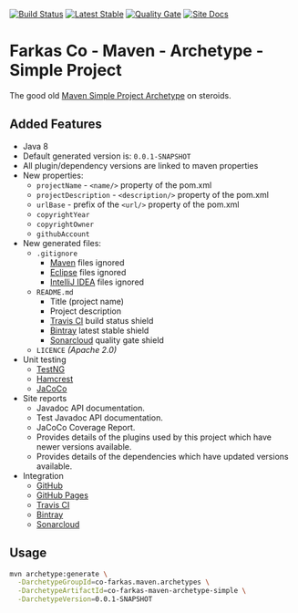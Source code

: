 [![Build Status][travis-ci-shield-img]][travis-ci-shield-link]
[![Latest Stable][bintray-shield-img]][bintray-shield-link]
[![Quality Gate][sonarcloud-shield-img]][sonarcloud-shield-link]
[![Site Docs][github-pages-shield-img]][github-pages-shield-link]

# Farkas Co - Maven - Archetype - Simple Project

The good old [Maven Simple Project Archetype][maven-simple-project-archetype-site] on steroids.

## Added Features

* Java 8
* Default generated version is: `0.0.1-SNAPSHOT`
* All plugin/dependency versions are linked to maven properties
* New properties: 
  * `projectName` - `<name/>` property of the pom.xml
  * `projectDescription` - `<description/>` property of the pom.xml
  * `urlBase` - prefix of the `<url/>` property of the pom.xml
  * `copyrightYear`
  * `copyrightOwner`
  * `githubAccount`
* New generated files:
  * `.gitignore`
    * [Maven][maven] files ignored
    * [Eclipse][eclipse] files ignored
    * [IntelliJ IDEA][intellij-idea] files ignored
  * `README.md`
    * Title (project name)
    * Project description
    * [Travis CI][travis-ci] build status shield
    * [Bintray][bintray] latest stable shield
    * [Sonarcloud][sonarcloud] quality gate shield
  * `LICENCE` _(Apache 2.0)_
* Unit testing
  * [TestNG][testng]
  * [Hamcrest][hamcrest]
  * [JaCoCo][jacoco]
* Site reports
  * Javadoc API documentation.
  * Test Javadoc API documentation.
  * JaCoCo Coverage Report.
  * Provides details of the plugins used by this project which have newer versions available.
  * Provides details of the dependencies which have updated versions available.
* Integration
    * [GitHub][github]
    * [GitHub Pages][github-pages]
    * [Travis CI][travis-ci]
    * [Bintray][bintray]
    * [Sonarcloud][sonarcloud]

## Usage

```bash
mvn archetype:generate \
  -DarchetypeGroupId=co-farkas.maven.archetypes \
  -DarchetypeArtifactId=co-farkas-maven-archetype-simple \
  -DarchetypeVersion=0.0.1-SNAPSHOT
```

[maven-simple-project-archetype-site]: https://maven.apache.org/archetypes/maven-archetype-simple/
[maven]:                               https://maven.apache.org/
[eclipse]:                             https://www.eclipse.org/
[intellij-idea]:                       https://www.jetbrains.com/idea/
[travis-ci]:                           https://travis-ci.org/
[travis-ci-shield-img]:                https://img.shields.io/travis/co-farkas/co-farkas-maven-archetype-simple.svg
[travis-ci-shield-link]:               https://travis-ci.org/co-farkas/co-farkas-maven-archetype-simple
[bintray]:                             https://bintray.com/
[bintray-shield-img]:                  https://api.bintray.com/packages/co-farkas/maven/co-farkas-maven-archetype-simple/images/download.svg
[bintray-shield-link]:                 https://bintray.com/co-farkas/maven/co-farkas-maven-archetype-simple/_latestVersion
[sonarcloud-shield-img]:               https://sonarcloud.io/api/project_badges/measure?project=co-farkas.maven.archetypes%3Aco-farkas-maven-archetype-simple&metric=alert_status
[sonarcloud-shield-link]:              https://sonarcloud.io/dashboard?id=co-farkas.maven.archetypes%3Aco-farkas-maven-archetype-simple
[sonarcloud]:                          https://sonarcloud.io/
[github]:                              https://github.com/
[github-pages]:                        https://pages.github.com/
[github-pages-shield-img]:             https://img.shields.io/badge/dynamic/json.svg?label=Docs&colorB=0f80c0&query=$.version&uri=https://co-farkas.github.io/co-farkas-maven-archetype-simple/artifact-info.json
[github-pages-shield-link]:            https://co-farkas.github.io/co-farkas-maven-archetype-simple/
[testng]:                              https://testng.org/
[hamcrest]:                            http://hamcrest.org/
[jacoco]:                              https://www.eclemma.org/jacoco/
